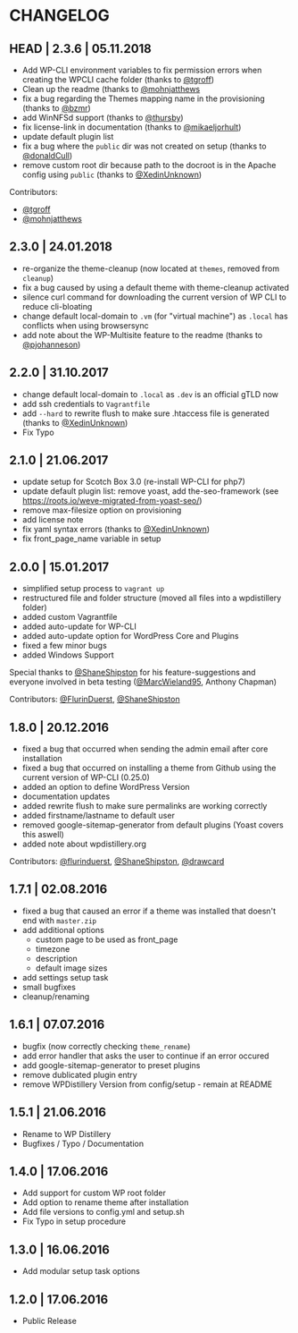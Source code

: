 
# CHANGELOG

## HEAD | 2.3.6 | 05.11.2018
* Add WP-CLI environment variables to fix permission errors when creating the WPCLI cache folder (thanks to [@tgroff](https://github.com/tgroff))
* Clean up the readme (thanks to [@mohnjatthews](https://github.com/mohnjatthews)
* fix a bug regarding the Themes mapping name in the provisioning (thanks to [@bzmr](https://github.com/bzmr))
* add WinNFSd support (thanks to [@thursby](https://github.com/thursby))
* fix license-link in documentation (thanks to [@mikaeljorhult](https://github.com/mikaeljorhult))
* update default plugin list
* fix a bug where the `public` dir was not created on setup (thanks to [@donaldCull](https://github.com/donaldCull))
* remove custom root dir because path to the docroot is in the Apache config using `public` (thanks to [@XedinUnknown](https://github.com/XedinUnknown))

Contributors: 
* [@tgroff](https://github.com/tgroff)
* [@mohnjatthews](https://github.com/mohnjatthews)

## 2.3.0 | 24.01.2018
* re-organize the theme-cleanup (now located at `themes`, removed from `cleanup`)
* fix a bug caused by using a default theme with theme-cleanup activated
* silence curl command for downloading the current version of WP CLI to reduce cli-bloating
* change default local-domain to `.vm` (for "virtual machine") as `.local` has conflicts when using browsersync
* add note about the WP-Multisite feature to the readme (thanks to [@pjohanneson](https://github.com/pjohanneson))

## 2.2.0 | 31.10.2017
* change default local-domain to `.local` as `.dev` is an official gTLD now
* add ssh credentials to `Vagrantfile`
* add `--hard` to rewrite flush to make sure .htaccess file is generated (thanks to [@XedinUnknown](https://github.com/XedinUnknown))
* Fix Typo

## 2.1.0 | 21.06.2017
* update setup for Scotch Box 3.0 (re-install WP-CLI for php7)
* update default plugin list: remove yoast, add the-seo-framework (see https://roots.io/weve-migrated-from-yoast-seo/)
* remove max-filesize option on provisioning
* add license note
* fix yaml syntax errors (thanks to [@XedinUnknown](https://github.com/XedinUnknown))
* fix front_page_name variable in setup

## 2.0.0 | 15.01.2017
* simplified setup process to `vagrant up`
* restructured file and folder structure (moved all files into a wpdistillery folder)
* added custom Vagrantfile
* added auto-update for WP-CLI
* added auto-update option for WordPress Core and Plugins
* fixed a few minor bugs
* added Windows Support

Special thanks to [@ShaneShipston](https://github.com/ShaneShipston) for his feature-suggestions and everyone involved in beta testing ([@MarcWieland95](https://github.com/marcwieland95), Anthony Chapman)

Contributors: [@FlurinDuerst](https://github.com/flurinduerst), [@ShaneShipston](https://github.com/ShaneShipston)

## 1.8.0 | 20.12.2016
* fixed a bug that occurred when sending the admin email after core installation
* fixed a bug that occurred on installing a theme from Github using the current version of WP-CLI (0.25.0)
* added an option to define WordPress Version
* documentation updates
* added rewrite flush to make sure permalinks are working correctly
* added firstname/lastname to default user
* removed google-sitemap-generator from default plugins (Yoast covers this aswell)
* added note about wpdistillery.org

Contributors: [@flurinduerst](https://github.com/flurinduerst), [@ShaneShipston](https://github.com/ShaneShipston), [@drawcard](https://github.com/drawcard)

## 1.7.1 | 02.08.2016
* fixed a bug that caused an error if a theme was installed that doesn't end with `master.zip`
* add additional options
  * custom page to be used as front_page
  * timezone
  * description
  * default image sizes
* add settings setup task
* small bugfixes
* cleanup/renaming

## 1.6.1 | 07.07.2016
* bugfix (now correctly checking `theme_rename`)
* add error handler that asks the user to continue if an error occured
* add google-sitemap-generator to preset plugins
* remove dublicated plugin entry
* remove WPDistillery Version from config/setup - remain at README

## 1.5.1 | 21.06.2016
* Rename to WP Distillery
* Bugfixes / Typo / Documentation

## 1.4.0 | 17.06.2016
* Add support for custom WP root folder
* Add option to rename theme after installation
* Add file versions to config.yml and setup.sh
* Fix Typo in setup procedure


## 1.3.0 | 16.06.2016
* Add modular setup task options

## 1.2.0 | 17.06.2016
* Public Release
